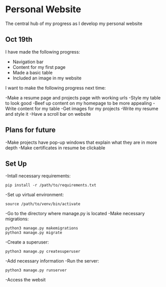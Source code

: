 # Personal Website

The central hub of my progress as I develop my personal website

## Oct 19th

I have made the following progress:

- Navigation bar
- Content for my first page
- Made a basic table
- Included an image in my website

I want to make the following progress next time:

-Make a resume page and projects page with working urls
-Style my table to look good
-Beef up content on my homepage to be more appealing
-Write content for my table
-Get images for my projects
-Write my resume and style it
-Have a scroll bar on website

## Plans for future

-Make projects have pop-up windows that explain what they are in more depth
-Make certificates in resume be clickable

## Set Up

-Intall necessary requirements:

```terminal
pip install -r /path/to/requirements.txt
```

-Set up virtual environment:

```terminal
source /path/to/venv/bin/activate
```

-Go to the directory where manage.py is located
-Make necessary migrations:

```terminal
python3 manage.py makemigrations
python3 manage.py migrate
```

-Create a superuser:

```terminal
python3 manage.py createsuperuser
```

-Add necessary information
-Run the server:

```terminal
python3 manage.py runserver
```

-Access the websit
